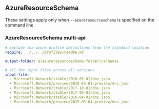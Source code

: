 ## AzureResourceSchema

These settings apply only when `--azureresourceschema` is specified on the command line.

### AzureResourceSchema multi-api

``` yaml $(azureresourceschema) && $(multiapi)
# include the azure profile definitions from the standard location
require: ../../../profiles/readme.md

output-folder: $(azureresourceschema-folder)/schemas

# all the input files across all versions
input-file:
  - Microsoft.Network/stable/2018-05-01/dns.json
  - Microsoft.Network/preview/2018-03-01-preview/dns.json
  - Microsoft.Network/stable/2017-10-01/dns.json
  - Microsoft.Network/stable/2017-09-01/dns.json
  - Microsoft.Network/stable/2016-04-01/dns.json
  - Microsoft.Network/preview/2015-05-04-preview/dns.json

```